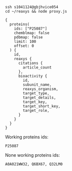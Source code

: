 

```
ssh s1041124@gbjhvice054
cd ~/reaxys && node proxy.js
```

```
{
  proteins(
    ids: ["P25087"]
    chemblmap: false
    pdbmap: false
    limit: 100
    offset: 0
  ) {
    id,
    reaxys {
      citations {
        article_count
      },
      bioactivity {
      	id,
        subunit_name,
        reaxys_organism,
        target_type,
        target_details,
        target_key,
        target_short_key,
        target_role,
      }
    }
  }
}
```

Working proteins ids: 
```
P25087
```

None working proteins ids:
```
A0A021WW32, Q6BX67, Q32LM0

```